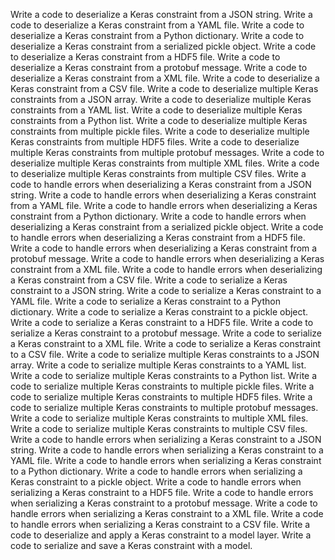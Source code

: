 Write a code to deserialize a Keras constraint from a JSON string.
Write a code to deserialize a Keras constraint from a YAML file.
Write a code to deserialize a Keras constraint from a Python dictionary.
Write a code to deserialize a Keras constraint from a serialized pickle object.
Write a code to deserialize a Keras constraint from a HDF5 file.
Write a code to deserialize a Keras constraint from a protobuf message.
Write a code to deserialize a Keras constraint from a XML file.
Write a code to deserialize a Keras constraint from a CSV file.
Write a code to deserialize multiple Keras constraints from a JSON array.
Write a code to deserialize multiple Keras constraints from a YAML list.
Write a code to deserialize multiple Keras constraints from a Python list.
Write a code to deserialize multiple Keras constraints from multiple pickle files.
Write a code to deserialize multiple Keras constraints from multiple HDF5 files.
Write a code to deserialize multiple Keras constraints from multiple protobuf messages.
Write a code to deserialize multiple Keras constraints from multiple XML files.
Write a code to deserialize multiple Keras constraints from multiple CSV files.
Write a code to handle errors when deserializing a Keras constraint from a JSON string.
Write a code to handle errors when deserializing a Keras constraint from a YAML file.
Write a code to handle errors when deserializing a Keras constraint from a Python dictionary.
Write a code to handle errors when deserializing a Keras constraint from a serialized pickle object.
Write a code to handle errors when deserializing a Keras constraint from a HDF5 file.
Write a code to handle errors when deserializing a Keras constraint from a protobuf message.
Write a code to handle errors when deserializing a Keras constraint from a XML file.
Write a code to handle errors when deserializing a Keras constraint from a CSV file.
Write a code to serialize a Keras constraint to a JSON string.
Write a code to serialize a Keras constraint to a YAML file.
Write a code to serialize a Keras constraint to a Python dictionary.
Write a code to serialize a Keras constraint to a pickle object.
Write a code to serialize a Keras constraint to a HDF5 file.
Write a code to serialize a Keras constraint to a protobuf message.
Write a code to serialize a Keras constraint to a XML file.
Write a code to serialize a Keras constraint to a CSV file.
Write a code to serialize multiple Keras constraints to a JSON array.
Write a code to serialize multiple Keras constraints to a YAML list.
Write a code to serialize multiple Keras constraints to a Python list.
Write a code to serialize multiple Keras constraints to multiple pickle files.
Write a code to serialize multiple Keras constraints to multiple HDF5 files.
Write a code to serialize multiple Keras constraints to multiple protobuf messages.
Write a code to serialize multiple Keras constraints to multiple XML files.
Write a code to serialize multiple Keras constraints to multiple CSV files.
Write a code to handle errors when serializing a Keras constraint to a JSON string.
Write a code to handle errors when serializing a Keras constraint to a YAML file.
Write a code to handle errors when serializing a Keras constraint to a Python dictionary.
Write a code to handle errors when serializing a Keras constraint to a pickle object.
Write a code to handle errors when serializing a Keras constraint to a HDF5 file.
Write a code to handle errors when serializing a Keras constraint to a protobuf message.
Write a code to handle errors when serializing a Keras constraint to a XML file.
Write a code to handle errors when serializing a Keras constraint to a CSV file.
Write a code to deserialize and apply a Keras constraint to a model layer.
Write a code to serialize and save a Keras constraint with a model.